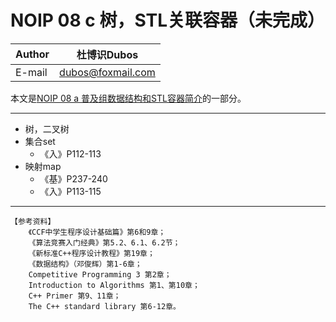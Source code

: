 NOIP 08 c 树，STL关联容器（未完成）  
======

|Author|杜博识Dubos|
|---|---|
|E-mail|dubos@foxmail.com|

本文是[NOIP 08 a 普及组数据结构和STL容器简介](/NOIP%20Junior/NOIP%2008%20a%20数据结构普及组.md)的一部分。  

------  


* 树，二叉树
* 集合set
	* 《入》P112-113
* 映射map
	* 《基》P237-240
	* 《入》P113-115

------
	
	【参考资料】
		《CCF中学生程序设计基础篇》第6和9章；
		《算法竞赛入门经典》第5.2、6.1、6.2节；
		《新标准C++程序设计教程》第19章；
		《数据结构》（邓俊辉）第1-6章；
		Competitive Programming 3 第2章；
		Introduction to Algorithms 第1、第10章；
		C++ Primer 第9、11章；
		The C++ standard library 第6-12章。

